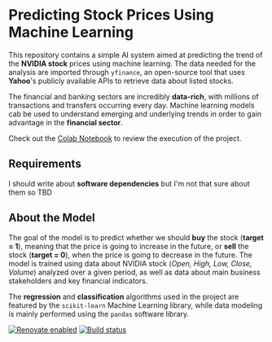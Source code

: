 # Predicting Stock Prices Using Machine Learning

This repository contains a simple AI system aimed at predicting the trend of the **NVIDIA stock** prices using machine learning.
The data needed for the analysis are imported through `yfinance`, an open-source tool that uses **Yahoo**'s publicly available APIs to retrieve data about listed stocks.

The financial and banking sectors are incredibly **data-rich**, with millions of transactions and transfers occurring every day.
Machine learning models cab be used to understand emerging and underlying trends in order to gain advantage in the **financial sector**.

Check out the [Colab Notebook](stock_prediction.ipynb) to review the execution of the project. 

## Requirements

I should write about **software dependencies** but I'm not that sure about them so TBD

## About the Model

The goal of the model is to predict whether we should **buy** the stock (**target = 1**), meaning that the price is going to increase in the future, or **sell** the stock (**target = 0**), when the price is going to decrease in the future.
The model is trained using data about NVIDIA stock (*Open, High, Low, Close, Volume*) analyzed over a given period, as well as data about main business stakeholders and key financial indicators. 

The **regression** and **classification** algorithms used in the project are featured by the `scikit-learn` Machine Learning library, while data modeling is mainly performed using the `pandas` software library. 

[![Renovate enabled](https://img.shields.io/badge/renovate-enabled-brightgreen.svg)](https://renovatebot.com/)
[![Build status](https://github.com/renovatebot/renovate/workflows/build/badge.svg)](https://github.com/renovatebot/renovate/actions)




